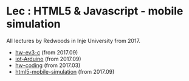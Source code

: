 # Lec : HTML5 & Javascript - mobile simulation

All lectures by Redwoods in Inje University from 2017.

- [hw-ev3-c](https://github.com/Redwoods/Lec/ev3) (from 2017.09)
- [iot-Arduino](https://github.com/Redwoods/Lec/tree/master/advanced-Arduino-iot) (from 2017.09)
- [hw-coding](https://github.com/Redwoods/hw-coding) (from 2017.03)
- [html5-mobile-simulation](https://github.com/Redwoods/Lec/tree/master/html5-mobile-simulation) (from 2017.09)
